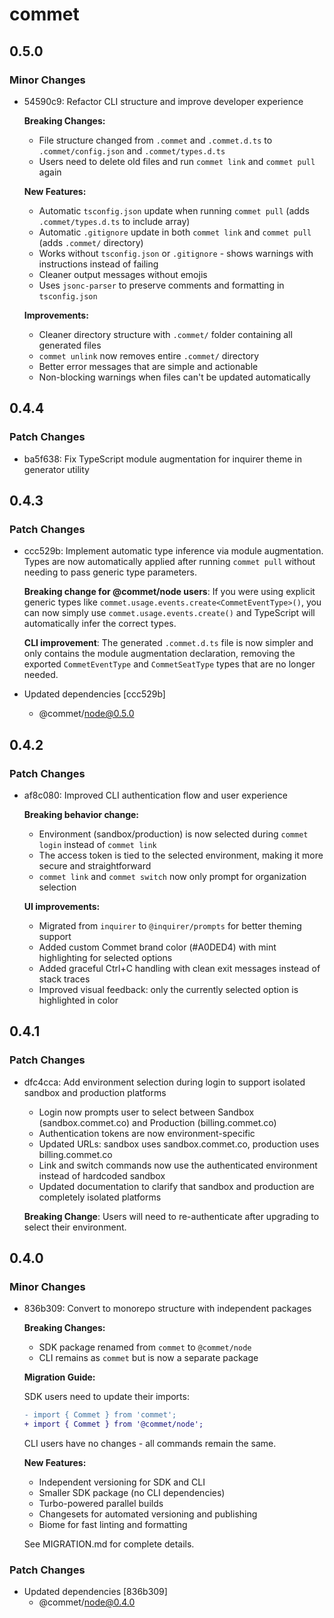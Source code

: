 # commet

## 0.5.0

### Minor Changes

- 54590c9: Refactor CLI structure and improve developer experience

  **Breaking Changes:**

  - File structure changed from `.commet` and `.commet.d.ts` to `.commet/config.json` and `.commet/types.d.ts`
  - Users need to delete old files and run `commet link` and `commet pull` again

  **New Features:**

  - Automatic `tsconfig.json` update when running `commet pull` (adds `.commet/types.d.ts` to include array)
  - Automatic `.gitignore` update in both `commet link` and `commet pull` (adds `.commet/` directory)
  - Works without `tsconfig.json` or `.gitignore` - shows warnings with instructions instead of failing
  - Cleaner output messages without emojis
  - Uses `jsonc-parser` to preserve comments and formatting in `tsconfig.json`

  **Improvements:**

  - Cleaner directory structure with `.commet/` folder containing all generated files
  - `commet unlink` now removes entire `.commet/` directory
  - Better error messages that are simple and actionable
  - Non-blocking warnings when files can't be updated automatically

## 0.4.4

### Patch Changes

- ba5f638: Fix TypeScript module augmentation for inquirer theme in generator utility

## 0.4.3

### Patch Changes

- ccc529b: Implement automatic type inference via module augmentation. Types are now automatically applied after running `commet pull` without needing to pass generic type parameters.

  **Breaking change for @commet/node users**: If you were using explicit generic types like `commet.usage.events.create<CommetEventType>()`, you can now simply use `commet.usage.events.create()` and TypeScript will automatically infer the correct types.

  **CLI improvement**: The generated `.commet.d.ts` file is now simpler and only contains the module augmentation declaration, removing the exported `CommetEventType` and `CommetSeatType` types that are no longer needed.

- Updated dependencies [ccc529b]
  - @commet/node@0.5.0

## 0.4.2

### Patch Changes

- af8c080: Improved CLI authentication flow and user experience

  **Breaking behavior change:**

  - Environment (sandbox/production) is now selected during `commet login` instead of `commet link`
  - The access token is tied to the selected environment, making it more secure and straightforward
  - `commet link` and `commet switch` now only prompt for organization selection

  **UI improvements:**

  - Migrated from `inquirer` to `@inquirer/prompts` for better theming support
  - Added custom Commet brand color (#A0DED4) with mint highlighting for selected options
  - Added graceful Ctrl+C handling with clean exit messages instead of stack traces
  - Improved visual feedback: only the currently selected option is highlighted in color

## 0.4.1

### Patch Changes

- dfc4cca: Add environment selection during login to support isolated sandbox and production platforms

  - Login now prompts user to select between Sandbox (sandbox.commet.co) and Production (billing.commet.co)
  - Authentication tokens are now environment-specific
  - Updated URLs: sandbox uses sandbox.commet.co, production uses billing.commet.co
  - Link and switch commands now use the authenticated environment instead of hardcoded sandbox
  - Updated documentation to clarify that sandbox and production are completely isolated platforms

  **Breaking Change**: Users will need to re-authenticate after upgrading to select their environment.

## 0.4.0

### Minor Changes

- 836b309: Convert to monorepo structure with independent packages

  **Breaking Changes:**

  - SDK package renamed from `commet` to `@commet/node`
  - CLI remains as `commet` but is now a separate package

  **Migration Guide:**

  SDK users need to update their imports:

  ```diff
  - import { Commet } from 'commet';
  + import { Commet } from '@commet/node';
  ```

  CLI users have no changes - all commands remain the same.

  **New Features:**

  - Independent versioning for SDK and CLI
  - Smaller SDK package (no CLI dependencies)
  - Turbo-powered parallel builds
  - Changesets for automated versioning and publishing
  - Biome for fast linting and formatting

  See MIGRATION.md for complete details.

### Patch Changes

- Updated dependencies [836b309]
  - @commet/node@0.4.0
